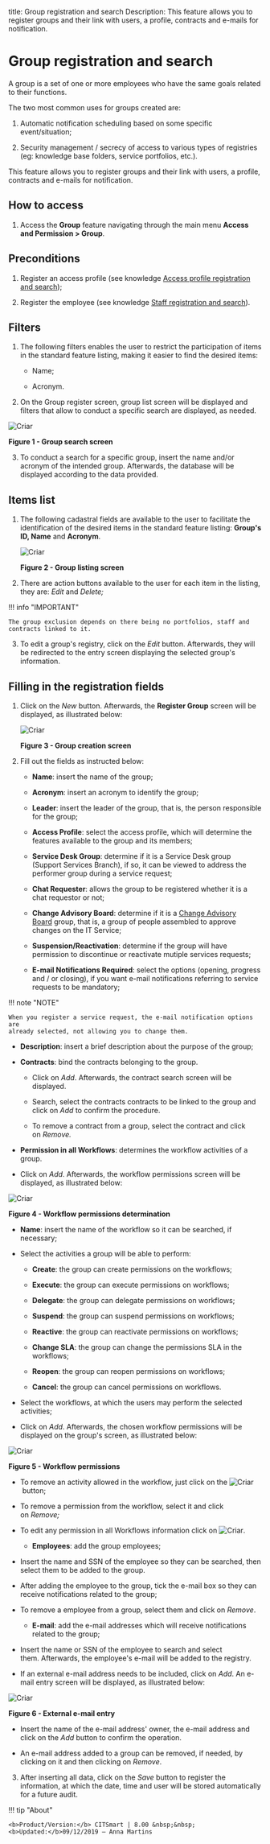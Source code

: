 title: Group registration and search
Description: This feature allows you to register groups and their link with users, a profile, contracts and e-mails for notification.

# Group registration and search

A group is a set of one or more employees who have the same goals related to
their functions.

The two most common uses for groups created are:

1.  Automatic notification scheduling based on some specific event/situation;

2.  Security management / secrecy of access to various types of registries (eg:
    knowledge base folders, service portfolios, etc.).

This feature allows you to register groups and their link with users, a profile,
contracts and e-mails for notification.

How to access
-------------

1.  Access the **Group** feature navigating through the main menu **Access and
    Permission > Group**.

Preconditions
-------------

1.  Register an access profile (see knowledge [Access profile registration and
    search][1]);

2.  Register the employee (see knowledge [Staff registration and
    search][2]).

Filters
-------

1.  The following filters enables the user to restrict the participation of
    items in the standard feature listing, making it easier to find the desired
    items:

    -   Name;

    -   Acronym.

2.  On the Group register screen, group list screen will be displayed and
    filters that allow to conduct a specific search are displayed, as needed.

![Criar](images/group-1.png)

**Figure 1 - Group search screen**

3.  To conduct a search for a specific group, insert the name and/or acronym of
    the intended group. Afterwards, the database will be displayed according to
    the data provided.

Items list
----------

1.  The following cadastral fields are available to the user to facilitate the
    identification of the desired items in the standard feature
    listing: **Group's ID, Name** and **Acronym**.

    ![Criar](images/group-2.png)

    **Figure 2 - Group listing screen**

2.  There are action buttons available to the user for each item in the listing,
    they are: *Edit* and *Delete;*

!!! info "IMPORTANT"

    The group exclusion depends on there being no portfolios, staff and
    contracts linked to it.

3.  To edit a group's registry, click on the *Edit* button. Afterwards, they
    will be redirected to the entry screen displaying the selected group's
    information.

Filling in the registration fields
----------------------------------

1.  Click on the *New* button. Afterwards, the **Register Group** screen
    will be displayed, as illustrated below:

    ![Criar](images/group-3.png)

    **Figure 3 - Group creation screen**

2.  Fill out the fields as instructed below:

    -   **Name**: insert the name of the group;

    -   **Acronym**: insert an acronym to identify the group;

    -   **Leader**: insert the leader of the group, that is, the person responsible
    for the group;

    -   **Access Profile**: select the access profile, which will determine the
    features available to the group and its members;

    -   **Service Desk Group**: determine if it is a Service Desk group (Support
    Services Branch), if so, it can be viewed to address the performer group
    during a service request;

    -   **Chat Requester**: allows the group to be registered whether it is a chat
    requestor or not;

    -   **Change Advisory Board**: determine if it is a [Change Advisory
    Board](http://itsm.citsmart.com/citsmart/pages/knowledgeBasePortal/knowledgeBasePortal.load#/knowledge/1056) group,
    that is, a group of people assembled to approve changes on the IT Service;

    -   **Suspension/Reactivation**: determine if the group will have permission to
    discontinue or reactivate mutiple services requests;

    -   **E-mail Notifications Required**: select the options (opening, progress
    and / or closing), if you want e-mail notifications referring to service
    requests to be mandatory;

!!! note "NOTE"

    When you register a service request, the e-mail notification options are
    already selected, not allowing you to change them.

  
   -  **Description**: insert a brief description about the purpose of the group;

   -  **Contracts**: bind the contracts belonging to the group.

         -  Click on *Add*. Afterwards, the contract search screen will be displayed.

         -  Search, select the contracts contracts to be linked to the group and click
         on *Add* to confirm the procedure.

         -  To remove a contract from a group, select the contract and click
    on *Remove.*

   -  **Permission in all Workflows**: determines the workflow activities of a
    group.

   - Click on *Add*. Afterwards, the workflow permissions screen will be
       displayed, as illustrated below:

![Criar](images/group-4.png)

**Figure 4 - Workflow permissions determination**

   -  **Name**: insert the name of the workflow so it can be searched, if
    necessary;

   -  Select the activities a group will be able to perform:

        -  **Create**: the group can create permissions on the workflows;

        -  **Execute**: the group can execute permissions on workflows;

        -  **Delegate**: the group can delegate permissions on workflows;

        -  **Suspend**: the group can suspend permissions on workflows;

        -  **Reactive**: the group can reactivate permissions on workflows;

       -  **Change SLA**: the group can change the permissions SLA in the
        workflows;

       -  **Reopen**: the group can reopen permissions on workflows;

       -  **Cancel**: the group can cancel permissions on workflows.

   -   Select the workflows, at which the users may perform the selected
    activities;

   -   Click on *Add*. Afterwards, the chosen workflow permissions will be
    displayed on the group's screen, as illustrated below:

![Criar](images/group-5.png)

**Figure 5 - Workflow permissions**

   -  To remove an activity allowed in the workflow, just click on the ![Criar](images/group-6.png) button;

   -  To remove a permission from the workflow, select it and click on *Remove;*

   -  To edit any permission in all Workflows information click on ![Criar](images/group-7.png).

      -  **Employees**: add the group employees;

   -  Insert the name and SSN of the employee so they can be searched, then select
    them to be added to the group.

   -  After adding the employee to the group, tick the e-mail box so they can
    receive notifications related to the group;

   -  To remove a employee from a group, select them and click on *Remove*.

      -   **E-mail**: add the e-mail addresses which will receive notifications
    related to the group;

   -  Insert the name or SSN of the employee to search and select
    them. Afterwards, the employee's e-mail will be added to the registry.

   -  If an external e-mail address needs to be included, click on *Add*. An
    e-mail entry screen will be displayed, as illustrated below:

![Criar](images/group-8.png)

**Figure 6 - External e-mail entry**

   -  Insert the name of the e-mail address' owner, the e-mail address and click
    on the *Add* button to confirm the operation.

   -  An e-mail address added to a group can be removed, if needed, by clicking on
    it and then clicking on *Remove*.

3.  After inserting all data, click on the *Save* button to register the
    information, at which the date, time and user will be stored automatically
    for a future audit.

[1]:/en-us/citsmart-platform-7/initial-settings/access-settings/profile/user-profile.html
[2]:/en-us/citsmart-platform-7/initial-settings/access-settings/user/employee.html

!!! tip "About"

    <b>Product/Version:</b> CITSmart | 8.00 &nbsp;&nbsp;
    <b>Updated:</b>09/12/2019 – Anna Martins
